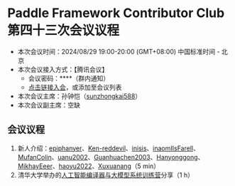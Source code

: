 # Paddle Framework Contributor Club 第四十三次会议议程

- 本次会议时间：2024/08/29 19:00-20:00 (GMT+08:00) 中国标准时间 - 北京
- 本次会议接入方式：【腾讯会议】
  - 会议密码：\*\*\*\*（群内通知）
  - [点击链接入会](https://meeting.tencent.com/dm/GeqTs8YW6HHQ)，或添加至会议列表
- 本次会议主席：孙钟恺（[sunzhongkai588](https://github.com/sunzhongkai588)）
- 本次会议副主席：空缺

## 会议议程

1. 新人介绍：[epiphanyer](https://github.com/epiphanyer)、[Ken-reddevil](https://github.com/Ken-reddevil)、[inisis](https://github.com/inisis)、[inaomIIsFarell](https://github.com/inaomIIsFarell)、[MufanColin](https://github.com/MufanColin)、[uanu2002](https://github.com/uanu2002)、[Guanhuachen2003](https://github.com/Guanhuachen2003)、[Hanyonggong](https://github.com/Hanyonggong)、[MikhayEeer](https://github.com/MikhayEeer)、[haoyu2022](https://github.com/haoyu2022)、[Xuxuanang](https://github.com/Xuxuanang)（5 min）
2. 清华大学举办的[人工智能编译器与大模型系统训练营](https://opencamp.cn/InfiniTensor/camp/2024summer)分享（1 h）
